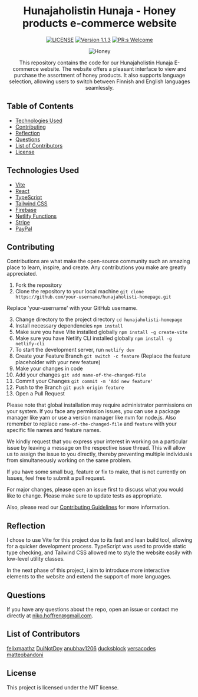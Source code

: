 <div align="center">

# Hunajaholistin Hunaja - Honey products e-commerce website

[![LICENSE](https://img.shields.io/badge/license-MIT-blue.svg)](LICENSE)
[![Version 1.1.3](https://img.shields.io/badge/Version-1.1.3-brightgreen.svg)](https://github.com/nikohoffren/hunajaholisti/pulls)
[![PR:s Welcome](https://img.shields.io/badge/PR:s-Welcome-brightgreen.svg)](https://github.com/nikohoffren/hunajaholisti/pulls)

![Honey](https://cdn.holvi.com/media/poolimage.image/2021/11/05/c67b308348bc60405360366fb336af60d9fb2ea1.png)

This repository contains the code for our Hunajaholistin Hunaja E-commerce website. The website offers a pleasant interface to view and purchase the assortment of honey products. It also supports language selection, allowing users to switch between Finnish and English languages seamlessly.

</div>

## Table of Contents

-   [Technologies Used](#technologies-used)
-   [Contributing](#contributing)
-   [Reflection](#reflection)
-   [Questions](#questions)
-   [List of Contributors](#list-of-contributors)
-   [License](#license)

## Technologies Used

- [Vite](https://vitejs.dev/)
- [React](https://reactjs.org/)
- [TypeScript](https://www.typescriptlang.org/)
- [Tailwind CSS](https://tailwindcss.com/)
- [Firebase](https://firebase.google.com/)
- [Netlify Functions](https://netlify.com/)
- [Stripe](https://stripe.com/)
- [PayPal](https://paypal.com/)

## Contributing

Contributions are what make the open-source community such an amazing place to learn, inspire, and create. Any contributions you make are greatly appreciated.

1. Fork the repository
2. Clone the repository to your local machine `git clone https://github.com/your-username/hunajaholisti-homepage.git`

Replace 'your-username' with your GitHub username.

3. Change directory to the project directory `cd hunajaholisti-homepage`
4. Install necessary dependencies `npm install`
5. Make sure you have Vite installed globally `npm install -g create-vite`
6. Make sure you have Netlify CLI installed globally `npm install -g netlify-cli`
7. To start the development server, run `netlify dev`
8. Create your Feature Branch `git switch -c feature` (Replace the feature placeholder with your new feature)
9. Make your changes in code
10. Add your changes `git add name-of-the-changed-file`
11. Commit your Changes `git commit -m 'Add new feature'`
12. Push to the Branch `git push origin feature`
13. Open a Pull Request

Please note that global installation may require administrator permissions on your system. If you face any permission issues, you can use a package manager like yarn or use a version manager like nvm for node.js. Also remember to replace `name-of-the-changed-file` and `feature` with your specific file names and feature names.

We kindly request that you express your interest in working on a particular issue by leaving a message on the respective issue thread. This will allow us to assign the issue to you directly, thereby preventing multiple individuals from simultaneously working on the same problem.

If you have some small bug, feature or fix to make, that is not currently on Issues, feel free to submit a pull request.

For major changes, please open an issue first to discuss what you would like to change. Please make sure to update tests as appropriate.

Also, please read our [Contributing Guidelines](CONTRIBUTING.md) for more information.

## Reflection

I chose to use Vite for this project due to its fast and lean build tool, allowing for a quicker development process. TypeScript was used to provide static type checking, and Tailwind CSS allowed me to style the website easily with low-level utility classes.

In the next phase of this project, i aim to introduce more interactive elements to the website and extend the support of more languages.

## Questions

If you have any questions about the repo, open an issue or contact me directly at niko.hoffren@gmail.com.

## List of Contributors

[felixmaathz](https://github.com/felixmaathz)
[DuiNotDoy](https://github.com/DuiNotDoy)
[anubhav1206](https://github.com/anubhav1206)
[ducksblock](https://github.com/ducksblock)
[versacodes](https://github.com/versacodes)
[matteobandoni](https://github.com/matteobandoni)

## License

This project is licensed under the MIT license.
